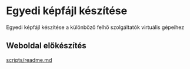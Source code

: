 # Egyedi képfájl készítése

Egyedi képfájl készítése a különböző felhő szolgáltatók virtuális gépeihez


## Weboldal előkészítés

[scripts/readme.md](scripts/readme.md)